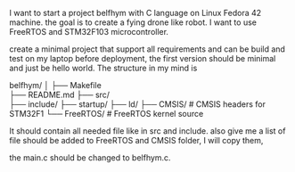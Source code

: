 I want to start a project belfhym with C language on Linux Fedora 42 machine. the goal is to create a fying drone like robot. I want to use FreeRTOS and STM32F103 microcontroller. 

create a minimal project that support all requirements and can be build and test on my laptop before deployment, the first version should be minimal and just be hello world. 
The structure in my mind is 

belfhym/
│
├── Makefile               
├── README.md
├── src/              
├── include/
├── startup/
├── ld/ 
├── CMSIS/                 # CMSIS headers for STM32F1
└── FreeRTOS/              # FreeRTOS kernel source

It should contain all needed file like in src and include. also give me a list of file should be added to FreeRTOS and CMSIS folder, I will copy them,

the main.c should be changed to   belfhym.c. 
